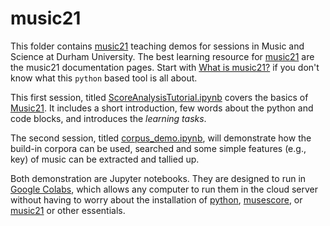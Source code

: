 # music21
This folder contains [music21](http://web.mit.edu/music21/) teaching demos for sessions in Music and Science at Durham University. The best learning resource for [music21](http://web.mit.edu/music21/) are the music21 documentation pages. Start with [What is music21?](http://web.mit.edu/music21/doc/about/what.html) if you don't know what this `python` based tool is all about. 

This first session, titled [ScoreAnalysisTutorial.ipynb](https://github.com/tuomaseerola/music21/blob/master/ScoreAnalysisTutorial.ipynb) covers the basics of [Music21](http://web.mit.edu/music21/). It includes a short introduction, few words about the python and code blocks, and introduces the *learning tasks*.

The second session, titled [corpus_demo.ipynb](https://github.com/tuomaseerola/music21/blob/master/corpus_demo.ipynb), will demonstrate how the build-in corpora can be used, searched and some simple features (e.g., key) of music can be extracted and tallied up.

Both demonstration are Jupyter notebooks. They are designed to run in [Google Colabs](https://colab.research.google.com/notebooks/intro.ipynb#recent=true), which allows any computer to run them in the cloud server without having to worry about the installation of [python](https://www.python.org), [musescore](https://musescore.org/en), or [music21](http://web.mit.edu/music21/) or other essentials.
